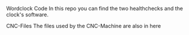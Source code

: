 Wordclock
Code
In this repo you can find the two healthchecks and the clock's software.

CNC-Files
The files used by the CNC-Machine are also in here
